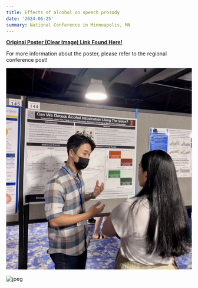 ```yaml
---
title: Effects of alcohol on speech prosody
date: '2024-06-25'
summary: National Conference in Minneapolis, MN
---
```


[**Original Poster (Clear Image) Link Found Here!**](JP_Poster.png)

For more information about the poster, please refer to the regional conference post!

![jpeg](jp.jpeg)

![jpeg](jp2.jpeg)
